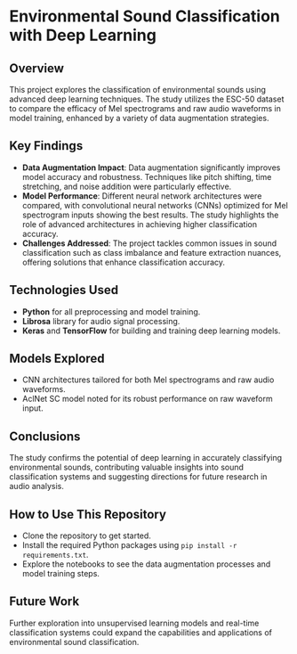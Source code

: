 # Environmental Sound Classification with Deep Learning

## Overview
This project explores the classification of environmental sounds using advanced deep learning techniques. The study utilizes the ESC-50 dataset to compare the efficacy of Mel spectrograms and raw audio waveforms in model training, enhanced by a variety of data augmentation strategies.

## Key Findings
- **Data Augmentation Impact**: Data augmentation significantly improves model accuracy and robustness. Techniques like pitch shifting, time stretching, and noise addition were particularly effective.
- **Model Performance**: Different neural network architectures were compared, with convolutional neural networks (CNNs) optimized for Mel spectrogram inputs showing the best results. The study highlights the role of advanced architectures in achieving higher classification accuracy.
- **Challenges Addressed**: The project tackles common issues in sound classification such as class imbalance and feature extraction nuances, offering solutions that enhance classification accuracy.

## Technologies Used
- **Python** for all preprocessing and model training.
- **Librosa** library for audio signal processing.
- **Keras** and **TensorFlow** for building and training deep learning models.

## Models Explored
- CNN architectures tailored for both Mel spectrograms and raw audio waveforms.
- AclNet SC model noted for its robust performance on raw waveform input.

## Conclusions
The study confirms the potential of deep learning in accurately classifying environmental sounds, contributing valuable insights into sound classification systems and suggesting directions for future research in audio analysis.

## How to Use This Repository
- Clone the repository to get started.
- Install the required Python packages using `pip install -r requirements.txt`.
- Explore the notebooks to see the data augmentation processes and model training steps.

## Future Work
Further exploration into unsupervised learning models and real-time classification systems could expand the capabilities and applications of environmental sound classification.
